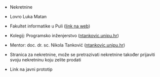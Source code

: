 <!--# nekretnine

## Project setup
```
npm install
```

### Compiles and hot-reloads for development
```
npm run serve
```

### Compiles and minifies for production
```
npm run build
```

### Customize configuration
See [Configuration Reference](https://cli.vuejs.org/config/).
-->
- Nekretnine 
- Lovro Luka Matan
- Fakultet informatike u Puli ([link na web](https://fipu.unipu.hr))
- Kolegij: Programsko inženjerstvo ([ntankovic.unipu.hr](https://fiputreca.notion.site/fiputreca/Programsko-in-enjerstvo-e353945331df468e8382cdad1e91c4b8))

- Mentor: doc. dr. sc. Nikola Tanković ([ntankovic.unipu.hr](https://fiputreca.notion.site/fiputreca/Programsko-in-enjerstvo-e353945331df468e8382cdad1e91c4b8))

- Stranica za nekretnine, može se pretrazivati nekretnine također prijaviti svoju nekretninu koju zelite prodati 
- Link na javni prototip
  